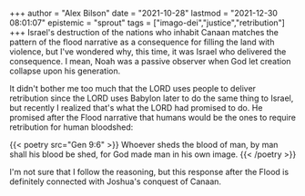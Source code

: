 +++
author = "Alex Bilson"
date = "2021-10-28"
lastmod = "2021-12-30 08:01:07"
epistemic = "sprout"
tags = ["imago-dei","justice","retribution"]
+++
Israel's destruction of the nations who inhabit Canaan matches the pattern of the flood narrative as a consequence for filling the land with violence, but I've wondered why, this time, it was Israel who delivered the consequence. I mean, Noah was a passive observer when God let creation collapse upon his generation.

It didn't bother me too much that the LORD uses people to deliver retribution since the LORD uses Babylon later to do the same thing to Israel, but recently I realized that's what the LORD had promised to do. He promised after the Flood narrative that humans would be the ones to require retribution for human bloodshed:

{{< poetry src="Gen 9:6" >}}
Whoever sheds the blood of man,
by man shall his blood be shed,
for God made man in his own image.
{{< /poetry >}}

I'm not sure that I follow the reasoning, but this response after the Flood is definitely connected with Joshua's conquest of Canaan.
